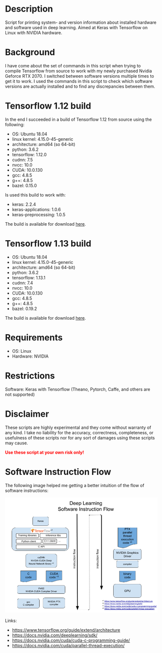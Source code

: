 # Description
Script for printing system- and version information about installed hardware and software used in deep learning.
Aimed at Keras with Tensorflow on Linux with NVIDIA hardware.

# Background 
I have come about the set of commands in this script when trying to compile Tensorflow from source to work 
with my newly purchased Nvidia Geforce RTX 2070. I switched between software versions multiple times to get it to work.
I used the commands in this script to check which software versions are actually installed and to find any discrepancies between them.

# Tensorflow 1.12 build
In the end I succeeded in a build of Tensorflow 1.12 from source using the following:
- OS: Ubuntu 18.04
- linux kernel: 4.15.0-45-generic
- architecture: amd64 (so 64-bit)
- python: 3.6.2
- tensorflow: 1.12.0
- cudnn: 7.5
- nvcc: 10.0
- CUDA: 10.0.130
- gcc: 4.8.5
- g++: 4.8.5
- bazel: 0.15.0

Is used this build to work with:
- keras: 2.2.4
- keras-applications: 1.0.6
- keras-preprocessing: 1.0.5

The build is available for download [here](http://download.katema.nl/python_packages/tensorflow-1.12.0-cp36-cp36m-linux_x86_64.whl).

# Tensorflow 1.13 build
- OS: Ubuntu 18.04
- linux kernel: 4.15.0-45-generic
- architecture: amd64 (so 64-bit)
- python: 3.6.2
- tensorflow: 1.13.1
- cudnn: 7.4
- nvcc: 10.0
- CUDA: 10.0.130
- gcc: 4.8.5
- g++: 4.8.5
- bazel: 0.19.2

The build is available for download [here](http://download.katema.nl/python_packages/tensorflow-1.13.1-cp36-cp36m-linux_x86_64.whl).
     
# Requirements
- OS: Linux
- Hardware: NVIDIA

# Restrictions
Software: Keras with Tensorflow (Theano, Pytorch, Caffe, and others are not supported)
  
# Disclaimer
These scripts are highly experimental and they come without warranty of any kind.
I take no liability for the accuracy, correctness, completeness, or usefulness of these scripts nor for any sort of damages using these scripts may cause.

<span style="color:red">**Use these script at your own risk only!**</span>

# Software Instruction Flow
The following image helped me getting a better intuition of the flow of software instructions:

![alt text](img/software_instruction_flow.png "Software Instruction Flow")

Links:
- https://www.tensorflow.org/guide/extend/architecture
- https://docs.nvidia.com/deeplearning/sdk/
- https://docs.nvidia.com/cuda/cuda-c-programming-guide/
- https://docs.nvidia.com/cuda/parallel-thread-execution/

